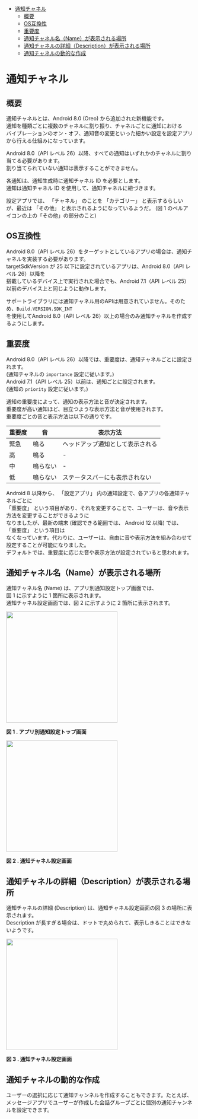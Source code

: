 <!-- TOC START min:1 max:3 link:true asterisk:false update:true -->
- [通知チャネル](#通知チャネル)
	- [概要](#概要)
	- [OS互換性](#os互換性)
	- [重要度](#重要度)
	- [通知チャネル名（Name）が表示される場所](#通知チャネル名nameが表示される場所)
	- [通知チャネルの詳細（Description）が表示される場所](#通知チャネルの詳細descriptionが表示される場所)
	- [通知チャネルの動的な作成](#通知チャネルの動的な作成)
<!-- TOC END -->


# 通知チャネル

## 概要

通知チャネルとは、Android 8.0 (Oreo) から追加された新機能です。  
通知を種類ごとに複数のチャネルに割り振り、チャネルごとに通知における  
バイブレーションのオン・オフ、通知音の変更といった細かい設定を設定アプリから行える仕組みになっています。

Android 8.0（API レベル 26）以降、すべての通知はいずれかのチャネルに割り当てる必要があります。  
割り当てられていない通知は表示することができません。

各通知は、通知生成時に通知チャネル ID を必要とします。  
通知は通知チャネル ID を使用して、通知チャネルに紐づきます。

設定アプリでは、 「チャネル」 のことを 「カテゴリー」 と表示するらしいが、最近は 「その他」 と表示されるようになっているようだ。 (図 1 のベルアイコンの上の「その他」の部分のこと)


## OS互換性

Android 8.0（API レベル 26）をターゲットとしているアプリの場合は、通知チャネルを実装する必要があります。  
targetSdkVersion が 25 以下に設定されているアプリは、Android 8.0（API レベル 26）以降を  
搭載しているデバイス上で実行された場合でも、Android 7.1（API レベル 25）以前のデバイス上と同じように動作します。

サポートライブラリには通知チャネル用のAPIは用意されていません。そのため、`Build.VERSION.SDK_INT`  
を使用してAndroid 8.0（API レベル 26）以上の場合のみ通知チャネルを作成するようにします。


## 重要度

Android 8.0（API レベル 26）以降では、重要度は、通知チャネルごとに設定されます。  
(通知チャネルの `importance` 設定に従います。)  
Android 7.1（API レベル 25）以前は、通知ごとに設定されます。  
(通知の `priority` 設定に従います。)

通知の重要度によって、通知の表示方法と音が決定されます。  
重要度が高い通知ほど、目立つような表示方法と音が使用されます。  
重要度ごとの音と表示方法は以下の通りです。

| 重要度 | 音       | 表示方法                         |
|--------|----------|----------------------------------|
| 緊急   | 鳴る     | ヘッドアップ通知として表示される |
| 高     | 鳴る     | -                                |
| 中     | 鳴らない | -                                |
| 低     | 鳴らない | ステータスバーにも表示されない   |

Android 8 以降から、 「設定アプリ」 内の通知設定で、各アプリの各通知チャネルごとに  
「重要度」 という項目があり、それを変更することで、ユーザーは、音や表示方法を変更することができるように  
なりましたが、最新の端末 (確認できる範囲では、 Android 12 以降) では、 「重要度」 という項目は  
なくなっています。代わりに、ユーザーは、自由に音や表示方法を組み合わせて設定することが可能になりました。  
デフォルトでは、重要度に応じた音や表示方法が設定されていると思われます。


## 通知チャネル名（Name）が表示される場所

通知チャネル名 (Name) は、アプリ別通知設定トップ画面では、  
図 1 に示すように 1 箇所に表示されます。  
通知チャネル設定画面では、図 2 に示すように 2 箇所に表示されます。

<img src="./画像/アプリ別通知設定トップ画面.png" width="300">

**図 1 . アプリ別通知設定トップ画面**



<img src="./画像/通知チャネル設定画面.png" width="300">

**図 2 . 通知チャネル設定画面**


## 通知チャネルの詳細（Description）が表示される場所

通知チャネルの詳細 (Description) は、通知チャネル設定画面の図 3 の場所に表示されます。  
Description が長すぎる場合は、ドットで丸められて、表示しきることはできないようです。

<img src="./画像/Descriptionが長すぎる場合.png" width="300">

**図 3 . 通知チャネル設定画面**


## 通知チャネルの動的な作成

ユーザーの選択に応じて通知チャンネルを作成することもできます。たとえば、メッセージアプリでユーザーが作成した会話グループごとに個別の通知チャンネルを設定できます。


